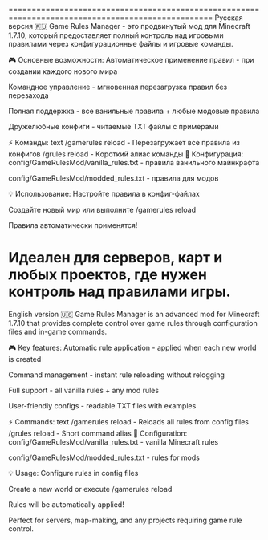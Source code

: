 ==================================================================================================
Русская версия 🇷🇺
Game Rules Manager - это продвинутый мод для Minecraft 1.7.10, который предоставляет полный контроль над игровыми правилами через конфигурационные файлы и игровые команды.

🎮 Основные возможности:
Автоматическое применение правил - при создании каждого нового мира

Командное управление - мгновенная перезагрузка правил без перезахода

Полная поддержка - все ванильные правила + любые модовые правила

Дружелюбные конфиги - читаемые TXT файлы с примерами

⚡ Команды:
text
/gamerules reload - Перезагружает все правила из конфигов
/grules reload    - Короткий алиас команды
📁 Конфигурация:
config/GameRulesMod/vanilla_rules.txt - правила ванильного майнкрафта

config/GameRulesMod/modded_rules.txt - правила для модов

💡 Использование:
Настройте правила в конфиг-файлах

Создайте новый мир или выполните /gamerules reload

Правила автоматически применятся!

Идеален для серверов, карт и любых проектов, где нужен контроль над правилами игры.
==================================================================================================
English version 🇺🇸
Game Rules Manager is an advanced mod for Minecraft 1.7.10 that provides complete control over game rules through configuration files and in-game commands.

🎮 Key features:
Automatic rule application - applied when each new world is created

Command management - instant rule reloading without relogging

Full support - all vanilla rules + any mod rules

User-friendly configs - readable TXT files with examples

⚡ Commands:
text
/gamerules reload - Reloads all rules from config files
/grules reload    - Short command alias
📁 Configuration:
config/GameRulesMod/vanilla_rules.txt - vanilla Minecraft rules

config/GameRulesMod/modded_rules.txt - rules for mods

💡 Usage:
Configure rules in config files

Create a new world or execute /gamerules reload

Rules will be automatically applied!

Perfect for servers, map-making, and any projects requiring game rule control.
